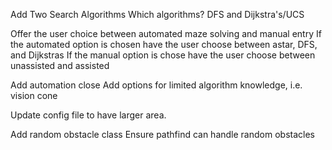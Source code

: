 Add Two Search Algorithms
    Which algorithms?
        DFS and Dijkstra's/UCS

Offer the user choice between automated maze solving and manual entry
    If the automated option is chosen have the user choose between astar, DFS, and Dijkstras
    If the manual option is chose have the user choose between unassisted and assisted

Add automation close
    Add options for limited algorithm knowledge, i.e. vision cone

Update config file to have larger area.

Add random obstacle class
    Ensure pathfind can handle random obstacles